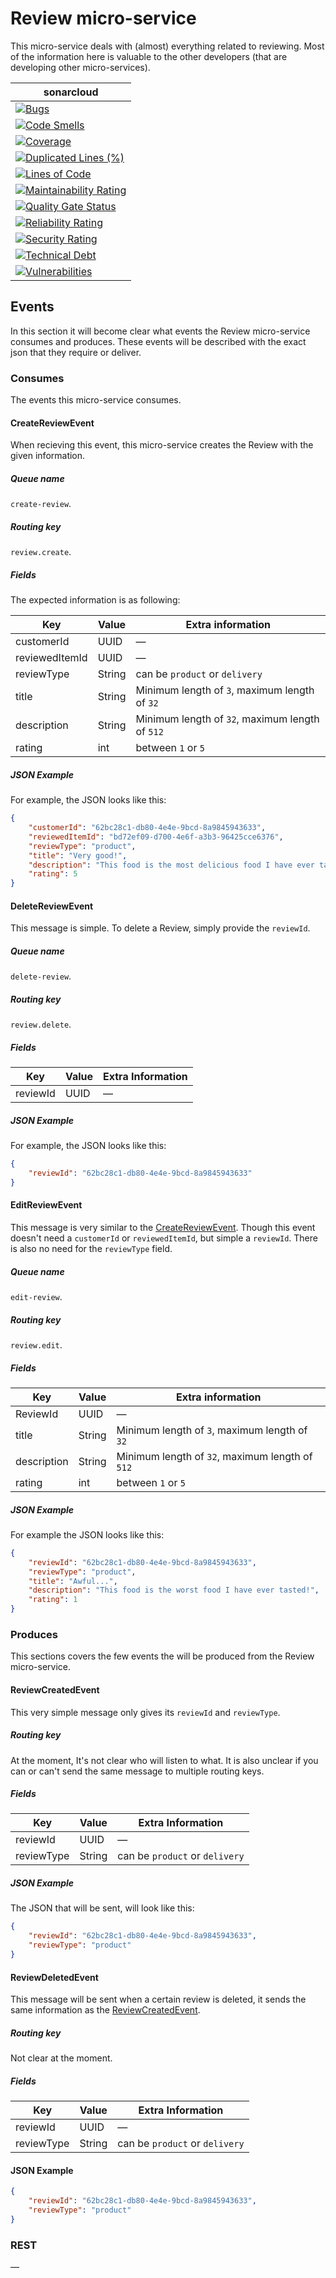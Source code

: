 # Review micro-service
This micro-service deals with (almost) everything related to reviewing. Most of the information here is valuable to the other developers (that are developing other micro-services).

| **sonar**cloud                                                                                                                                                                                                                               |
|------------------------------------------------------------------------------------------------------------------------------------------------------------------------------------------------------------------------------------------|
| [![Bugs](https://sonarcloud.io/api/project_badges/measure?project=nl.softwarestrijders.waiter%3Areview&metric=bugs)](https://sonarcloud.io/summary/new_code?id=nl.softwarestrijders.waiter%3Areview)                                     |
| [![Code Smells](https://sonarcloud.io/api/project_badges/measure?project=nl.softwarestrijders.waiter%3Areview&metric=code_smells)](https://sonarcloud.io/summary/new_code?id=nl.softwarestrijders.waiter%3Areview)                       |
| [![Coverage](https://sonarcloud.io/api/project_badges/measure?project=nl.softwarestrijders.waiter%3Areview&metric=coverage)](https://sonarcloud.io/summary/new_code?id=nl.softwarestrijders.waiter%3Areview)                             |
| [![Duplicated Lines (%)](https://sonarcloud.io/api/project_badges/measure?project=nl.softwarestrijders.waiter%3Areview&metric=duplicated_lines_density)](https://sonarcloud.io/summary/new_code?id=nl.softwarestrijders.waiter%3Areview) |
| [![Lines of Code](https://sonarcloud.io/api/project_badges/measure?project=nl.softwarestrijders.waiter%3Areview&metric=ncloc)](https://sonarcloud.io/summary/new_code?id=nl.softwarestrijders.waiter%3Areview)                           |
| [![Maintainability Rating](https://sonarcloud.io/api/project_badges/measure?project=nl.softwarestrijders.waiter%3Areview&metric=sqale_rating)](https://sonarcloud.io/summary/new_code?id=nl.softwarestrijders.waiter%3Areview)           |
| [![Quality Gate Status](https://sonarcloud.io/api/project_badges/measure?project=nl.softwarestrijders.waiter%3Areview&metric=alert_status)](https://sonarcloud.io/summary/new_code?id=nl.softwarestrijders.waiter%3Areview)              |
| [![Reliability Rating](https://sonarcloud.io/api/project_badges/measure?project=nl.softwarestrijders.waiter%3Areview&metric=reliability_rating)](https://sonarcloud.io/summary/new_code?id=nl.softwarestrijders.waiter%3Areview)         |
| [![Security Rating](https://sonarcloud.io/api/project_badges/measure?project=nl.softwarestrijders.waiter%3Areview&metric=security_rating)](https://sonarcloud.io/summary/new_code?id=nl.softwarestrijders.waiter%3Areview)               |
| [![Technical Debt](https://sonarcloud.io/api/project_badges/measure?project=nl.softwarestrijders.waiter%3Areview&metric=sqale_index)](https://sonarcloud.io/summary/new_code?id=nl.softwarestrijders.waiter%3Areview)                    |
| [![Vulnerabilities](https://sonarcloud.io/api/project_badges/measure?project=nl.softwarestrijders.waiter%3Areview&metric=vulnerabilities)](https://sonarcloud.io/summary/new_code?id=nl.softwarestrijders.waiter%3Areview)               |

## Events
In this section it will become clear what events the Review micro-service consumes and produces. These events will be described with the exact json that they require or deliver. 

### Consumes
The events this micro-service consumes.

#### CreateReviewEvent
When recieving this event, this micro-service creates the Review with the given information.

##### Queue name
`create-review`.

##### Routing key
`review.create`.

##### Fields
The expected information is as following:

| Key            | Value  | Extra information                               |
|----------------|--------|-------------------------------------------------|
| customerId     | UUID   | —                                               |
| reviewedItemId | UUID   | —                                               |
| reviewType     | String | can be `product` or `delivery`                  |
| title          | String | Minimum length of `3`, maximum length of `32`   |
| description    | String | Minimum length of `32`, maximum length of `512` |
| rating         | int    | between `1` or `5`                              |

##### JSON Example
For example, the JSON looks like this:
```json
{
    "customerId": "62bc28c1-db80-4e4e-9bcd-8a9845943633",
    "reviewedItemId": "bd72ef09-d700-4e6f-a3b3-96425cce6376",
    "reviewType": "product",
    "title": "Very good!",
    "description": "This food is the most delicious food I have ever tasted!",
    "rating": 5
}
```

#### DeleteReviewEvent
This message is simple. To delete a Review, simply provide the `reviewId`.

##### Queue name
`delete-review`.

##### Routing key
`review.delete`.

##### Fields
| Key      | Value | Extra Information |
|----------|-------|-------------------|
| reviewId | UUID  | —                 |

##### JSON Example
For example, the JSON looks like this:
```json
{
    "reviewId": "62bc28c1-db80-4e4e-9bcd-8a9845943633"
}
```

#### EditReviewEvent
This message is very similar to the [CreateReviewEvent](#createreviewevent). Though this event doesn't need a `customerId` or `reviewedItemId`, but simple a `reviewId`. There is also no need for the `reviewType` field.

##### Queue name
`edit-review`.

##### Routing key
`review.edit`.

##### Fields
| Key         | Value  | Extra information                               |
|-------------|--------|-------------------------------------------------|
| ReviewId    | UUID   | —                                               |
| title       | String | Minimum length of `3`, maximum length of `32`   |
| description | String | Minimum length of `32`, maximum length of `512` |
| rating      | int    | between `1` or `5`                              |

##### JSON Example
For example the JSON looks like this:
```json
{
    "reviewId": "62bc28c1-db80-4e4e-9bcd-8a9845943633",
    "reviewType": "product",
    "title": "Awful...",
    "description": "This food is the worst food I have ever tasted!",
    "rating": 1
}
```

### Produces
This sections covers the few events the will be produced from the Review micro-service.

#### ReviewCreatedEvent
This very simple message only gives its `reviewId` and `reviewType`.

##### Routing key
At the moment, It's not clear who will listen to what. It is also unclear if you can or can't send the same message to multiple routing keys.

##### Fields
| Key        | Value  | Extra Information              |
|------------|--------|--------------------------------|
| reviewId   | UUID   | —                              |
| reviewType | String | can be `product` or `delivery` |

##### JSON Example
The JSON that will be sent, will look like this:
```json
{
    "reviewId": "62bc28c1-db80-4e4e-9bcd-8a9845943633",
    "reviewType": "product"
}
```

#### ReviewDeletedEvent
This message will be sent when a certain review is deleted, it sends the same information as the [ReviewCreatedEvent](#reviewcreatedevent).

##### Routing key
Not clear at the moment.

##### Fields
| Key        | Value  | Extra Information              |
|------------|--------|--------------------------------|
| reviewId   | UUID   | —                              |
| reviewType | String | can be `product` or `delivery` |

#### JSON Example
```json
{
    "reviewId": "62bc28c1-db80-4e4e-9bcd-8a9845943633",
    "reviewType": "product"
}
```

### REST
—
